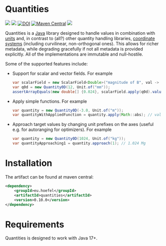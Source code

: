 # Quantities

[![](https://img.shields.io/github/issues/uhoefel/quantities?style=flat-square)](https://github.com/uhoefel/quantities/issues)
[![](https://img.shields.io/github/stars/uhoefel/quantities?style=flat-square)](https://github.com/uhoefel/quantities/stargazers)
[![DOI](https://zenodo.org/badge/311762187.svg)](https://zenodo.org/badge/latestdoi/311762187)
[![Maven Central](https://img.shields.io/maven-central/v/eu.hoefel/quantities.svg?label=Maven%20Central)](https://search.maven.org/search?q=g:%22eu.hoefel%22%20AND%20a:%22quantities%22)
[![](https://img.shields.io/github/license/uhoefel/quantities?style=flat-square)](https://choosealicense.com/licenses/mit/)

Quantities is a [Java](https://openjdk.java.net/) library designed to handle values in combination with [units](https://github.com/uhoefel/units) and, in contrast to (all?) other quantity handling libraries, [coordinate systems](https://github.com/uhoefel/coordinates) (including curvilinear, non-orthogonal ones).
This allows for richer metadata, while degrading gracefully if not all metadata is provided explicitly.
All of the implementations are immutable and null-hostile.

Some of the supported features include:
- Support for scalar and vector fields. For example
  ```java
  var scalarField = new ScalarField<Double>("magnitude of B", val -> 2 * val, new CartesianCoordinates(1), new CartesianCoordinates(1));
  var q0d = new Quantity0D(12, Unit.of("mm"));
  assertArrayEquals(new double[] {0.024}, scalarField.apply(q0d).value());
  ```
- Apply simple functions. For example
  ```java
  var quantity = new Quantity0D(-3.0, Unit.of("m"));
  var quantityWithAppliedFunction = quantity.apply(Math::abs); // value is Math.abs(-3)
  ```
- Approach target values by changing unit prefixes on the axes (useful e.g. for autoranging for optimizers). For example
  ```java
  var quantity = new Quantity0D(1024, Unit.of("kg"));
  var quantityApproaching1 = quantity.approach(1); // 1.024 Mg
  ```

Installation
============

The artifact can be found at maven central:
```xml
<dependency>
    <groupId>eu.hoefel</groupId>
    <artifactId>quantities</artifactId>
    <version>0.10.0</version>
</dependency>
```

Requirements
============
Quantities is designed to work with Java 17+.

